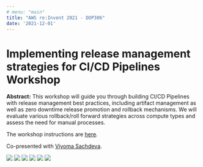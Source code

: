 ```yaml
---
# menu: "main"
title: "AWS re:Invent 2021 - DOP306"
date: '2021-12-01'
---
```


# Implementing release management strategies for CI/CD Pipelines Workshop

**Abstract:** This workshop will guide you through building CI/CD Pipelines with release management best practices, including artifact management as well as zero downtime release promotion and rollback mechanisms. We will evaluate various rollback/roll forward strategies across compute types and assess the need for manual processes.

The workshop instructions are [here](https://catalog.us-east-1.prod.workshops.aws/v2/workshops/1fc93b90-deb5-4262-bb5b-bccfe5f0593e/en-US).

Co-presented with [Viyoma Sachdeva](https://www.linkedin.com/in/viyoma-sachdeva-07125415/).

![](IMG_2476Large.jpeg)
![](IMG_1204Large.jpeg)
![](IMG_1205Large.jpeg)
![](IMG_2478Large.jpeg)
![](IMG_2479Large.jpeg)
![](IMG_2480Large.jpeg)


